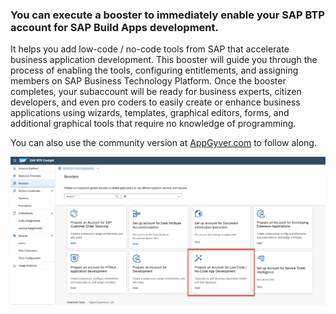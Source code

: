 ### You can execute a booster to immediately enable your SAP BTP account for SAP Build Apps development.

It helps you add low-code / no-code tools from SAP that accelerate business application development. This booster will guide you through the process of enabling the tools, configuring entitlements, and assigning members on SAP Business Technology Platform. Once the booster completes, your subaccount will be ready for business experts, citizen developers, and even pro coders to easily create or enhance business applications using wizards, templates, graphical editors, forms, and additional graphical tools that require no knowledge of programming.

You can also use the community version at [AppGyver.com](https://appgyver.com) to follow along.

![Booster](./images/lowcode-booster.png)
